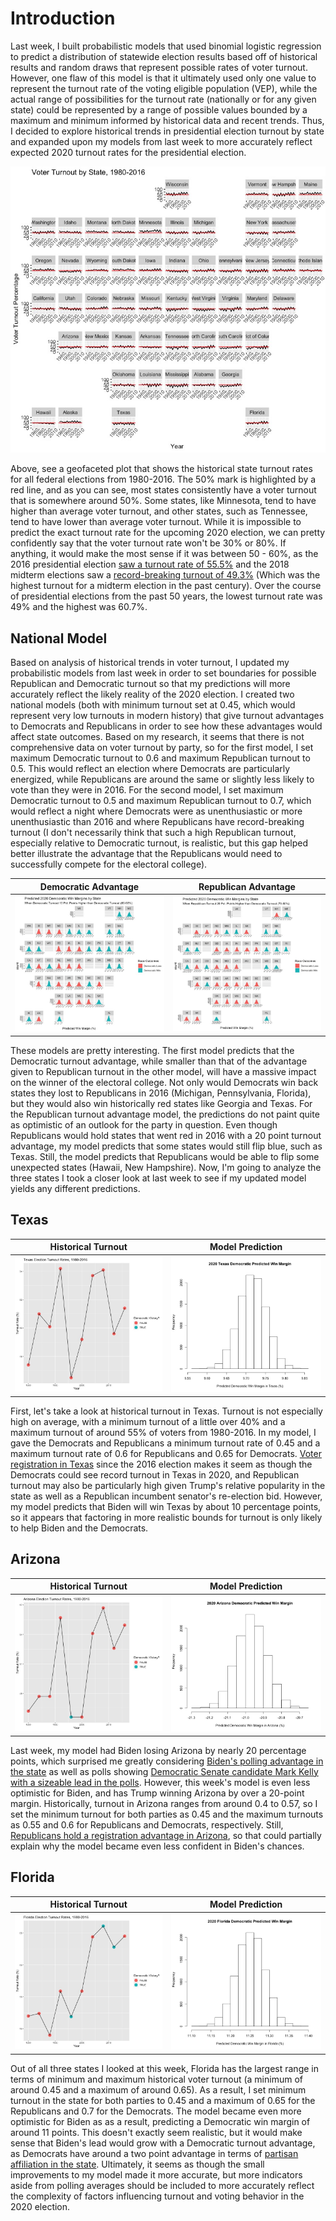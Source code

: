 # Introduction
Last week, I built probabilistic models that used binomial logistic regression to predict a distribution of statewide election results based off of historical results and random draws that represent possible rates of voter turnout. However, one flaw of this model is that it ultimately used only one value to represent the turnout rate of the voting eligible population (VEP), while the actual range of possibilities for the turnout rate (nationally or for any given state) could be represented by a range of possible values bounded by a maximum and minimum informed by historical data and recent trends. Thus, I decided to explore historical trends in presidential election turnout by state and expanded upon my models from last week to more accurately reflect expected 2020 turnout rates for the presidential election. 

![](turnout_voters.jpeg)

Above, see a geofaceted plot that shows the historical state turnout rates for all federal elections from 1980-2016. The 50% mark is highlighted by a red line, and as you can see, most states consistently have a voter turnout that is somewhere around 50%. Some states, like Minnesota, tend to have higher than average voter turnout, and other states, such as Tennessee, tend to have lower than average voter turnout. While it is impossible to predict the exact turnout rate for the upcoming 2020 election, we can pretty confidently say that the voter turnout rate won't be 30% or 80%. If anything, it would make the most sense if it was between 50 - 60%, as the 2016 presidential election [saw a turnout rate of 55.5%](https://en.wikipedia.org/wiki/Voter_turnout_in_the_United_States_presidential_elections) and the 2018 midterm elections saw a [record-breaking turnout of 49.3%](https://www.vox.com/policy-and-politics/2018/11/19/18103110/2018-midterm-elections-turnout) (Which was the highest turnout for a midterm election in the past century). Over the course of presidential elections from the past 50 years, the lowest turnout rate was 49% and the highest was 60.7%. 

## National Model
Based on analysis of historical trends in voter turnout, I updated my probabilistic models from last week in order to set boundaries for possible Republican and Democratic turnout so that my predictions will more accurately reflect the likely reality of the 2020 election. I created two national models (both with minimum turnout set at 0.45, which would represent very low turnouts in modern history) that give turnout advantages to Democrats and Republicans in order to see how these advantages would affect state outcomes. Based on my research, it seems that there is not comprehensive data on voter turnout by party, so for the first model, I set maximum Democratic turnout to 0.6 and maximum Republican turnout to 0.5. This would reflect an election where Democrats are particularly energized, while Republicans are around the same or slightly less likely to vote than they were in 2016. For the second model, I set maximum Democratic turnout to 0.5 and maximum Republican turnout to 0.7, which would reflect a night where Democrats were as unenthusiastic or more unenthusiastic than 2016 and where Republicans have record-breaking turnout (I don't necessarily think that such a high Republican turnout, especially relative to Democratic turnout, is realistic, but this gap helped better illustrate the advantage that the Republicans would need to successfully compete for the electoral college). 

  Democratic Advantage                    |  Republican Advantage
:-------------------------:|:-------------------------:
![](dem_geofacted.jpeg)  |  ![](rep_geofaceted.jpeg)


These models are pretty interesting. The first model predicts that the Democratic turnout advantage, while smaller than that of the advantage given to Republican turnout in the other model, will have a massive impact on the winner of the electoral college. Not only would Democrats win back states they lost to Republicans in 2016 (Michigan, Pennsylvania, Florida), but they would also win historically red states like Georgia and Texas. For the Republican turnout advantage model, the predictions do not paint quite as optimistic of an outlook for the party in question. Even though Republicans would hold states that went red in 2016 with a 20 point turnout advantage, my model predicts that some states would still flip blue, such as Texas. Still, the model predicts that Republicans would be able to flip some unexpected states (Hawaii, New Hampshire). Now, I'm going to analyze the three states I took a closer look at last week to see if my updated model yields any different predictions.

## Texas
  Historical Turnout             |  Model Prediction
:-------------------------:|:-------------------------:
![](texas_turnout.jpeg)  |  ![](tx_dem_wins.jpeg)

First, let's take a look at historical turnout in Texas. Turnout is not especially high on average, with a minimum turnout of a little over 40% and a maximum turnout of around 55% of voters from 1980-2016. In my model, I gave the Democrats and Republicans a minimum turnout rate of 0.45 and a maximum turnout rate of 0.6 for Republicans and 0.65 for Democrats. [Voter registration in Texas](https://www.cbsnews.com/news/texas-election-democrats-registered-after-2016/) since the 2016 election makes it seem as though the Democrats could see record turnout in Texas in 2020, and Republican turnout may also be particularly high given Trump's relative popularity in the state as well as a Republican incumbent senator's re-election bid. However, my model predicts that Biden will win Texas by about 10 percentage points, so it appears that factoring in more realistic bounds for turnout is only likely to help Biden and the Democrats.

## Arizona

  Historical Turnout                    |  Model Prediction
:-------------------------:|:-------------------------:
![](arizona_turnout.jpeg)  |  ![](az_margins_predicted.jpeg)

Last week, my model had Biden losing Arizona by nearly 20 percentage points, which surprised me greatly considering [Biden's polling advantage in the state](https://projects.fivethirtyeight.com/polls/president-general/arizona/) as well as polls showing [Democratic Senate candidate Mark Kelly with a sizeable lead in the polls](https://www.azcentral.com/story/news/politics/elections/2020/10/15/mark-kelly-widens-lead-over-martha-mcsally-post-debate-senate-poll/3659955001/). However, this week's model is even less optimistic for Biden, and has Trump winning Arizona by over a 20-point margin. Historically, turnout in Arizona ranges from around 0.4 to 0.57, so I set the minimum turnout for both parties as 0.45 and the maximum turnouts as 0.55 and 0.6 for Republicans and Democrats, respectively. Still, [Republicans hold a registration advantage in Arizona](https://en.wikipedia.org/wiki/Political_party_strength_in_Arizona), so that could partially explain why the model became even less confident in Biden's chances.

## Florida
  Historical Turnout            |  Model Prediction
:-------------------------:|:-------------------------:
![](florida_turnout.jpeg)  |  ![](fl_demwin.jpeg)

Out of all three states I looked at this week, Florida has the largest range in terms of minimum and maximum historical voter turnout (a minimum of around 0.45 and a maximum of around 0.65). As a result, I set minimum turnout in the state for both parties to 0.45 and a maximum of 0.65 for the Republicans and 0.7 for the Democrats. The model became even more optimistic for Biden as as a result, predicting a Democratic win margin of around 11 points. This doesn't exactly seem realistic, but it would make sense that Biden's lead would grow with a Democratic turnout advantage, as Democrats have around a two point advantage in terms of [partisan affiliation in the state](https://en.wikipedia.org/wiki/Political_party_strength_in_U.S._states). Ultimately, it seems as though the small improvements to my model made it more accurate, but more indicators aside from polling averages should be included to more accurately reflect the complexity of factors influencing turnout and voting behavior in the 2020 election.
